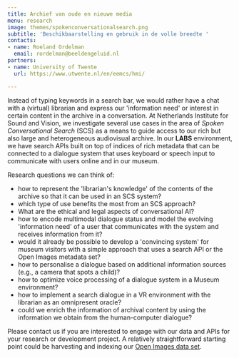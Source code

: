 ```yaml
---
title: Archief van oude en nieuwe media
menu: research
image: themes/spokenconversationalsearch.png
subtitle: 'Beschikbaarstelling en gebruik in de volle breedte '
contacts:
- name: Roeland Ordelman
  email: rordelman@beeldengeluid.nl
partners:
- name: University of Twente
  url: https://www.utwente.nl/en/eemcs/hmi/

---
```

Instead of typing keywords in a search bar, we would rather have a chat with a (virtual) librarian and express our 'information need' or interest in certain content in the archive in a conversation. At Netherlands Institute for Sound and Vision, we investigate several use cases in the area of _Spoken Conversational Search_ (SCS) as a means to guide access to our rich but also large and heterogeneous audiovisual archive. In our **LABS** environment, we have search APIs built on top of indices of rich metadata that can be connected to a dialogue system that uses keyboard or speech input to communicate with users online and in our museum.

Research questions we can think of:

* how to represent the 'librarian's knowledge' of the contents of the archive so that it can be used in an SCS system?
* which type of use benefits the most from an SCS approach?
* What are the ethical and legal aspects of conversational AI?
* how to encode multimodal dialogue status and model the evolving 'information need' of a user that communicates with the system and receives information from it?
* would it already be possible to develop a 'convincing system' for museum visitors with a simple approach that uses a search API or the Open Images metadata set?
* how to personalise a dialogue based on additional information sources (e.g., a camera that spots a child)?
* how to optimize voice processing of a dialogue system in a Museum environment?
* how to implement a search dialogue in a VR environment with the librarian as an omnipresent oracle?
* could we enrich the information of archival content by using the information we obtain from the human-computer dialogue?

Please contact us if you are interested to engage with our data and APIs for your research or development project. A relatively straightforward starting point could be harvesting and indexing our [Open Images data set](https://labs.beeldengeluid.nl/api/dbd1c7ee-edb3-11e4-8099-005056a71e3a).